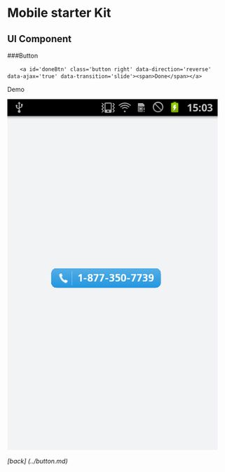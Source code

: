 Mobile starter Kit
================================

UI Component
--------------------------------


###Button		
		
		<a id='doneBtn' class='button right' data-direction='reverse' data-ajax='true' data-transition='slide'><span>Done</span></a>

Demo

![alt text][Demo]

[Demo]: ../../screenshots/call_button.png "Demo"

	
*[back] (../button.md)*  
	

